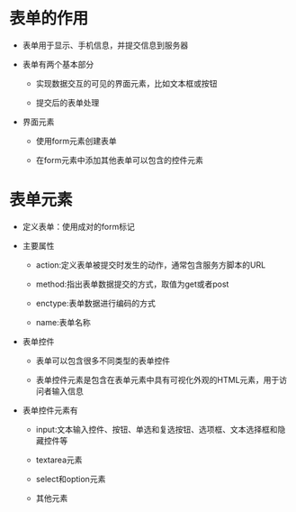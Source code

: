 # 表单的作用

 - 表单用于显示、手机信息，并提交信息到服务器

 - 表单有两个基本部分

   - 实现数据交互的可见的界面元素，比如文本框或按钮

   - 提交后的表单处理

 - 界面元素

   - 使用form元素创建表单

   - 在form元素中添加其他表单可以包含的控件元素

# 表单元素

  - 定义表单：使用成对的form标记

  - 主要属性

    - action:定义表单被提交时发生的动作，通常包含服务方脚本的URL
 
    - method:指出表单数据提交的方式，取值为get或者post

    - enctype:表单数据进行编码的方式

    - name:表单名称

- 表单控件

   - 表单可以包含很多不同类型的表单控件

   - 表单控件元素是包含在表单元素中具有可视化外观的HTML元素，用于访问者输入信息

- 表单控件元素有

  - input:文本输入控件、按钮、单选和复选按钮、选项框、文本选择框和隐藏控件等

  - textarea元素

  - select和option元素

  - 其他元素

